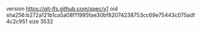 version https://git-lfs.github.com/spec/v1
oid sha256:b272a121b1ca5a08f11995fae30bf82074238753cc69e75443c075adf4c2c951
size 3532
